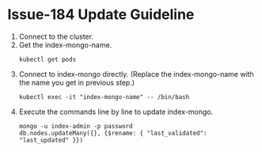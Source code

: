 # Issue-184 Update Guideline
1. Connect to the cluster.
2. Get the index-mongo-name.
   ```
   kubectl get pods
   ```
3. Connect to index-mongo directly. (Replace the index-mongo-name with the name you get in previous step.)
   ```
   kubectl exec -it "index-mongo-name" -- /bin/bash
   ```
4. Execute the commands line by line to update index-mongo.
    ```
    mongo -u index-admin -p password
    db.nodes.updateMany({}, {$rename: { "last_validated": "last_updated" }})
    ```
